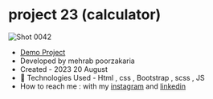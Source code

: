 # project 23 (calculator)

![Shot 0042](https://github.com/mmehrab-pz/calculator/assets/99506317/4a29f857-8244-48e5-804e-cadef4ec8aaf)


- [Demo Project](https://mmehrab-pz.github.io/calculator/)
- Developed by mehrab poorzakaria
- Created - 2023 20 August
- 🤖 Technologies Used - Html , css , Bootstrap , scss , JS
- How to reach me : with my
[instagram](https://www.instagram.com/mehrab.poorzakaria_web/) and
[linkedin](https://www.linkedin.com/in/mehrab-poorzakaria-1b2492237/)
